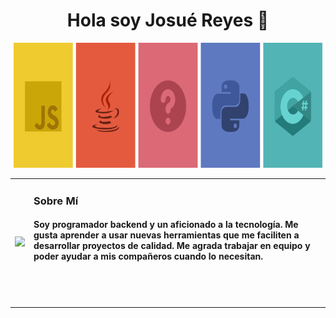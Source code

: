 <div id="header" align="center"> 
   <h1 align="center">Hola soy Josué Reyes 👋</h1>
   <img src="https://github.com/josuered4/josuered4/blob/main/img/Banner.png?raw=true" width="100%" height="200"/>
</div>

<table style="border-collapse: collapse;">
   <tr>
      <td width:"20%"  >
         <img src="https://media.giphy.com/media/PI3QGKFN6XZUCMMqJm/giphy.gif" width="180" frameBorder="0" class="giphy-embed"  /> 
      </td>
      <td width:"80%"  >
         <h3 > Sobre Mí </h3>
         <h4>Soy programador backend y un aficionado a la tecnología. Me gusta aprender a usar nuevas herramientas que me faciliten a desarrollar proyectos de calidad. Me agrada trabajar en equipo y poder ayudar a mis compañeros cuando lo necesitan.<br/><br/><br/><br/></h4>
      </td>
   </tr>
</table>





<!--
**josuered4/josuered4** is a ✨ _special_ ✨ repository because its `README.md` (this file) appears on your GitHub profile. 
Here are some ideas to get you started:

- 🔭 I’m currently working on ...
- 🌱 I’m currently learning ...
- 👯 I’m looking to collaborate on ...
- 🤔 I’m looking for help with ...
- 💬 Ask me about ...
- 📫 How to reach me: ...
- 😄 Pronouns: ...
- ⚡ Fun fact: ...
-->
